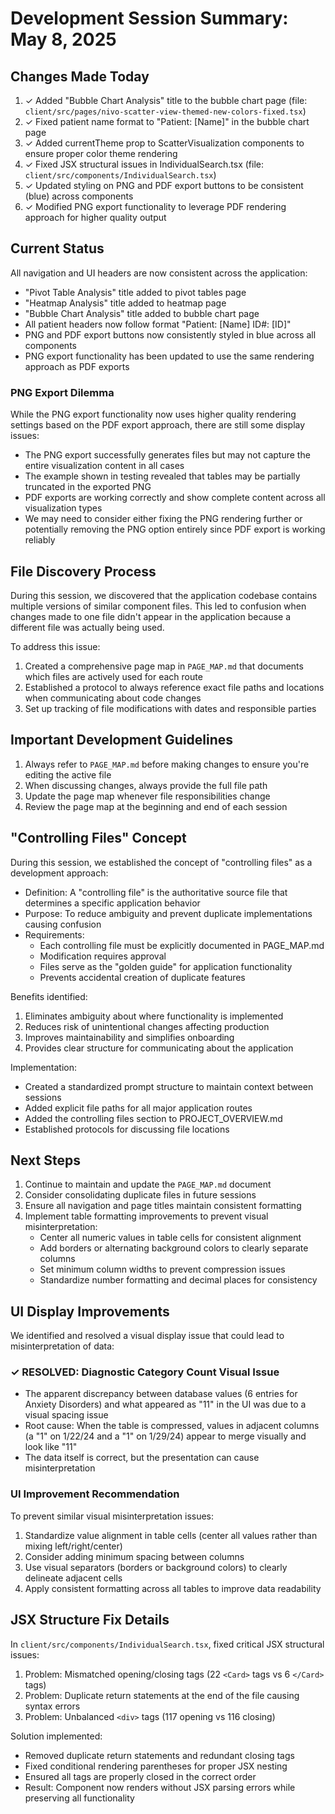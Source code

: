 # Development Session Summary: May 8, 2025

## Changes Made Today

1. ✓ Added "Bubble Chart Analysis" title to the bubble chart page (file: `client/src/pages/nivo-scatter-view-themed-new-colors-fixed.tsx`)
2. ✓ Fixed patient name format to "Patient: [Name]" in the bubble chart page
3. ✓ Added currentTheme prop to ScatterVisualization components to ensure proper color theme rendering
4. ✓ Fixed JSX structural issues in IndividualSearch.tsx (file: `client/src/components/IndividualSearch.tsx`)
5. ✓ Updated styling on PNG and PDF export buttons to be consistent (blue) across components
6. ✓ Modified PNG export functionality to leverage PDF rendering approach for higher quality output

## Current Status
All navigation and UI headers are now consistent across the application:
- "Pivot Table Analysis" title added to pivot tables page
- "Heatmap Analysis" title added to heatmap page
- "Bubble Chart Analysis" title added to bubble chart page
- All patient headers now follow format "Patient: [Name] ID#: [ID]"
- PNG and PDF export buttons now consistently styled in blue across all components
- PNG export functionality has been updated to use the same rendering approach as PDF exports

### PNG Export Dilemma
While the PNG export functionality now uses higher quality rendering settings based on the PDF export approach, there are still some display issues:
- The PNG export successfully generates files but may not capture the entire visualization content in all cases
- The example shown in testing revealed that tables may be partially truncated in the exported PNG
- PDF exports are working correctly and show complete content across all visualization types
- We may need to consider either fixing the PNG rendering further or potentially removing the PNG option entirely since PDF export is working reliably

## File Discovery Process
During this session, we discovered that the application codebase contains multiple versions of similar component files. This led to confusion when changes made to one file didn't appear in the application because a different file was actually being used. 

To address this issue:
1. Created a comprehensive page map in `PAGE_MAP.md` that documents which files are actively used for each route
2. Established a protocol to always reference exact file paths and locations when communicating about code changes
3. Set up tracking of file modifications with dates and responsible parties

## Important Development Guidelines
1. Always refer to `PAGE_MAP.md` before making changes to ensure you're editing the active file
2. When discussing changes, always provide the full file path
3. Update the page map whenever file responsibilities change
4. Review the page map at the beginning and end of each session

## "Controlling Files" Concept
During this session, we established the concept of "controlling files" as a development approach:

- Definition: A "controlling file" is the authoritative source file that determines a specific application behavior
- Purpose: To reduce ambiguity and prevent duplicate implementations causing confusion
- Requirements:
  - Each controlling file must be explicitly documented in PAGE_MAP.md
  - Modification requires approval
  - Files serve as the "golden guide" for application functionality
  - Prevents accidental creation of duplicate features
  
Benefits identified:
1. Eliminates ambiguity about where functionality is implemented
2. Reduces risk of unintentional changes affecting production
3. Improves maintainability and simplifies onboarding
4. Provides clear structure for communicating about the application

Implementation:
- Created a standardized prompt structure to maintain context between sessions
- Added explicit file paths for all major application routes
- Added the controlling files section to PROJECT_OVERVIEW.md
- Established protocols for discussing file locations

## Next Steps
1. Continue to maintain and update the `PAGE_MAP.md` document
2. Consider consolidating duplicate files in future sessions
3. Ensure all navigation and page titles maintain consistent formatting
4. Implement table formatting improvements to prevent visual misinterpretation:
   - Center all numeric values in table cells for consistent alignment
   - Add borders or alternating background colors to clearly separate columns
   - Set minimum column widths to prevent compression issues
   - Standardize number formatting and decimal places for consistency

## UI Display Improvements
We identified and resolved a visual display issue that could lead to misinterpretation of data:

### ✓ RESOLVED: Diagnostic Category Count Visual Issue
- The apparent discrepancy between database values (6 entries for Anxiety Disorders) and what appeared as "11" in the UI was due to a visual spacing issue
- Root cause: When the table is compressed, values in adjacent columns (a "1" on 1/22/24 and a "1" on 1/29/24) appear to merge visually and look like "11"
- The data itself is correct, but the presentation can cause misinterpretation

### UI Improvement Recommendation
To prevent similar visual misinterpretation issues:
1. Standardize value alignment in table cells (center all values rather than mixing left/right/center)
2. Consider adding minimum spacing between columns
3. Use visual separators (borders or background colors) to clearly delineate adjacent cells
4. Apply consistent formatting across all tables to improve data readability

## JSX Structure Fix Details
In `client/src/components/IndividualSearch.tsx`, fixed critical JSX structural issues:
1. Problem: Mismatched opening/closing tags (22 `<Card>` tags vs 6 `</Card>` tags)
2. Problem: Duplicate return statements at the end of the file causing syntax errors
3. Problem: Unbalanced `<div>` tags (117 opening vs 116 closing)

Solution implemented:
- Removed duplicate return statements and redundant closing tags
- Fixed conditional rendering parentheses for proper JSX nesting
- Ensured all tags are properly closed in the correct order
- Result: Component now renders without JSX parsing errors while preserving all functionality